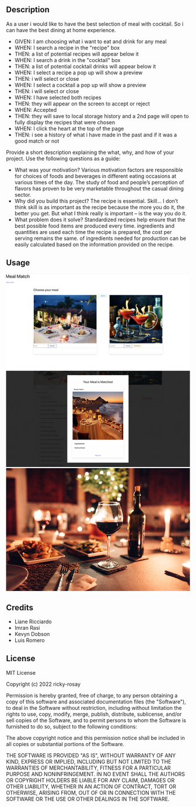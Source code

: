 # <Meal Match>

## Description

As a user i would like to have the best selection of meal with cocktail. So i can have the best dining at home experience.

- GIVEN: I am choosing what i want to eat and drink for any meal
- WHEN: I search a recipe in the "recipe" box
- THEN: a list of potential recipes will appear below it
- WHEN: I search a drink in the "cocktail" box
- THEN: a list of potential cocktail drinks will appear below it
- WHEN: I select a recipe a pop up will show a preview
- THEN: i will select or close
- WHEN: I select a cocktail a pop up will show a preview
- THEN: i will select or close
- WHEN: I have selected both recipes
- THEN: they will appear on the screen to accept or reject
- WHEN: Accepted
- THEN: they will save to local storage history and a 2nd page will open to fully display the recipes that were chosen
- WHEN: I click the heart at the top of the page
- THEN: i see a history of what i have made in the past and if it was a good match or not

Provide a short description explaining the what, why, and how of your project. Use the following questions as a guide:

- What was your motivation?
  Various motivation factors are responsible for choices of foods and beverages in different eating occasions at various times of the day. The study of food and people’s perception of flavors has proven to be very marketable throughout the casual dining sector.
- Why did you build this project?
  The recipe is essential. Skill… I don’t think skill is as important as the recipe because the more you do it, the better you get. But what I think really is important – is the way you do it.
- What problem does it solve?
  Standardized recipes help ensure that the best possible food items are produced every time. ingredients and quantities are used each time the recipe is prepared, the cost per serving remains the same. of ingredients needed for production can be easily calculated based on the information provided on the recipe.

## Usage

![alt text](Assets/images/landingpage.png)
![alt text](Assets/images/modalpreview.png)
![alt text](Assets/images/thematch.jpg)

## Credits

- Liane Ricciardo
- Imran Rasi
- Kevyn Dobson
- Luis Romero

## License

MIT License

Copyright (c) 2022 ricky-rosay

Permission is hereby granted, free of charge, to any person obtaining a copy
of this software and associated documentation files (the "Software"), to deal
in the Software without restriction, including without limitation the rights
to use, copy, modify, merge, publish, distribute, sublicense, and/or sell
copies of the Software, and to permit persons to whom the Software is
furnished to do so, subject to the following conditions:

The above copyright notice and this permission notice shall be included in all
copies or substantial portions of the Software.

THE SOFTWARE IS PROVIDED "AS IS", WITHOUT WARRANTY OF ANY KIND, EXPRESS OR
IMPLIED, INCLUDING BUT NOT LIMITED TO THE WARRANTIES OF MERCHANTABILITY,
FITNESS FOR A PARTICULAR PURPOSE AND NONINFRINGEMENT. IN NO EVENT SHALL THE
AUTHORS OR COPYRIGHT HOLDERS BE LIABLE FOR ANY CLAIM, DAMAGES OR OTHER
LIABILITY, WHETHER IN AN ACTION OF CONTRACT, TORT OR OTHERWISE, ARISING FROM,
OUT OF OR IN CONNECTION WITH THE SOFTWARE OR THE USE OR OTHER DEALINGS IN THE
SOFTWARE.
